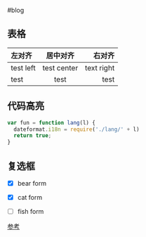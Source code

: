 #blog
## 表格
|左对齐|居中对齐|右对齐|
|:--------|:---------:|---------:|
|test left|test center|text right|
|test     |test       |test      |
## 代码高亮
```js
var fun = function lang(l) {
  dateformat.i18n = require('./lang/' + l)
  return true;
}
```
## 复选框
- [x] bear form
- [x] cat form
- [ ] fish form


[参考](https://github.com/guodongxiaren/README/edit/master/README.md)